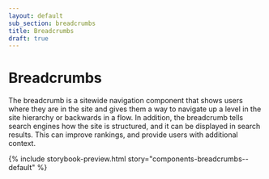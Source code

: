 ```yaml
---
layout: default
sub_section: breadcrumbs
title: Breadcrumbs
draft: true
---
```


# Breadcrumbs

The breadcrumb is a sitewide navigation component that shows users where they are in the site and gives them a way to navigate up a level in the site hierarchy or backwards in a flow. In addition, the breadcrumb tells search engines how the site is structured, and it can be displayed in search results. This can improve rankings, and provide users with additional context. 


{% include storybook-preview.html story="components-breadcrumbs--default" %}
